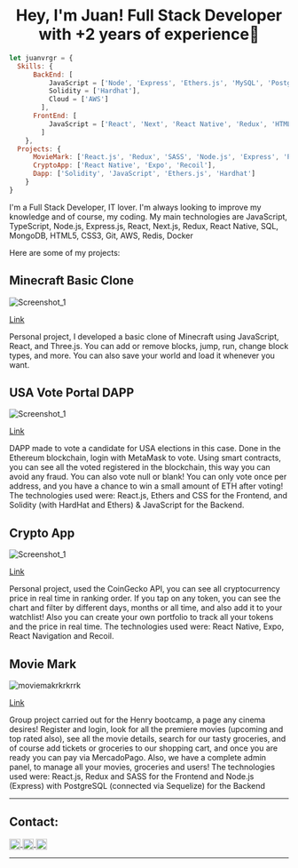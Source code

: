 <h1 align="center"> Hey, I'm Juan! Full Stack Developer with +2 years of experience👋 </h1>

```js
let juanvrgr = {
  Skills: {
      BackEnd: [
          JavaScript = ['Node', 'Express', 'Ethers.js', 'MySQL', 'PostgreSQL', 'MongoDB'],
          Solidity = ['Hardhat'],
          Cloud = ['AWS']
        ],
      FrontEnd: [
          JavaScript = ['React', 'Next', 'React Native', 'Redux', 'HTML5', 'CSS', 'TailwindCSS', 'SASS'],
        ]
    },
  Projects: {
      MovieMark: ['React.js', 'Redux', 'SASS', 'Node.js', 'Express', 'PostgreSQL'],
      CryptoApp: ['React Native', 'Expo', 'Recoil'],
      Dapp: ['Solidity', 'JavaScript', 'Ethers.js', 'Hardhat']
    }
}
```

<div>
  <p>
   I'm a Full Stack Developer, IT lover. I'm always looking to improve my knowledge and of course, my coding.
    My main technologies are JavaScript, TypeScript, Node.js, Express.js, React, Next.js, Redux, React Native, SQL, MongoDB, HTML5, CSS3, Git, AWS, Redis, Docker
  </p>
</div>



Here are some of my projects:

<h2>Minecraft Basic Clone</h2>

![Screenshot_1](https://i.imgur.com/LwsXNTF.png)

[Link](https://minecraft-basic-clone.vercel.app/)

Personal project, I developed a basic clone of Minecraft using JavaScript, React, and Three.js. You can add or remove blocks, jump, run, change block types, and more. You can also save your world and load it whenever you want.

<h2>USA Vote Portal DAPP</h2>

![Screenshot_1](https://user-images.githubusercontent.com/84838234/164615146-a4c2aa53-8af2-4bdd-a1c8-7b321220d9d8.png)

[Link](https://waveportal-starter-project.juanvergara5.repl.co/)

DAPP made to vote a candidate for USA elections in this case. Done in the Ethereum blockchain, login with MetaMask to vote. Using smart contracts, you can see all the voted registered in the blockchain, this way you can avoid any fraud. You can also vote null or blank! You can only vote once per address, and you have a chance to win a small amount of ETH after voting! The technologies used were: React.js, Ethers and CSS for the Frontend, and Solidity (with HardHat and Ethers) & JavaScript for the Backend.

<h2> Crypto App </h2>

![Screenshot_1](https://user-images.githubusercontent.com/84838234/163047433-d7f19647-48f4-4f86-9f18-5c997d1a5c26.png)

[Link](https://www.youtube.com/watch?v=E1vai-zPxo8)

Personal project, used the CoinGecko API, you can see all cryptocurrency price in real time in ranking order. If you tap on any token, you can see the chart and filter by different days, months or all time, and also add it to your watchlist! Also you can create your own portfolio to track all your tokens and the price in real time. The technologies used were: React Native, Expo, React Navigation and Recoil.

<h2> Movie Mark </h2>

![moviemakrkrkrrk](https://user-images.githubusercontent.com/84838234/163047217-6eca2f54-15c6-4355-96b8-b0f3a3d87e63.png)

[Link](https://www.youtube.com/watch?v=j1T8vVoPyCU)

Group project carried out for the Henry bootcamp, a page any cinema desires! Register and login, look for all the premiere movies (upcoming and top rated also), see all the movie details, search for our tasty groceries, and of course add tickets or groceries to our shopping cart, and once you are ready you can pay via MercadoPago. Also, we have a complete admin panel, to manage all your movies, groceries and users!
The technologies used were: React.js, Redux and SASS for the Frontend and Node.js (Express) with PostgreSQL (connected via Sequelize) for the Backend

<hr/>

<h2> Contact: </h2>

<p>
    <a href="https://www.linkedin.com/in/juan-manuel-vergara-dev/">
      <img align="center" src="https://cdn.jsdelivr.net/npm/simple-icons@3.0.1/icons/linkedin.svg" height="20" width="20" />
    </a>
    <a href="https://github.com/juanvrgr">
      <img align="center" src="https://cdn.jsdelivr.net/npm/simple-icons@3.0.1/icons/github.svg" height="20" width="20" />
    </a>
  <a href="https://mail.google.com/mail/u/0/#inbox?compose=GTvVlcSHwsPZFHRhWVWzzpKFNGmlXnwrKrZxJxsWfqHLhGGxnHxdqZSvTCRbhJSlvjZhBvkcGtQCQ">
      <img align="center" src="https://cdn.jsdelivr.net/npm/simple-icons@3.0.1/icons/gmail.svg" height="20" width="20" />
    </a>
<p/>

<hr/>
